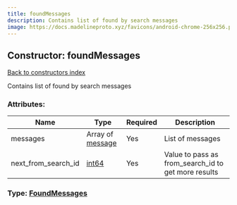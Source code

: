 ```yaml
---
title: foundMessages
description: Contains list of found by search messages
image: https://docs.madelineproto.xyz/favicons/android-chrome-256x256.png
---
```

## Constructor: foundMessages  
[Back to constructors index](index.md)



Contains list of found by search messages

### Attributes:

| Name     |    Type       | Required | Description |
|----------|---------------|----------|-------------|
|messages|Array of [message](../constructors/message.md) | Yes|List of messages|
|next\_from\_search\_id|[int64](../constructors/int64.md) | Yes|Value to pass as from_search_id to get more results|



### Type: [FoundMessages](../types/FoundMessages.md)


